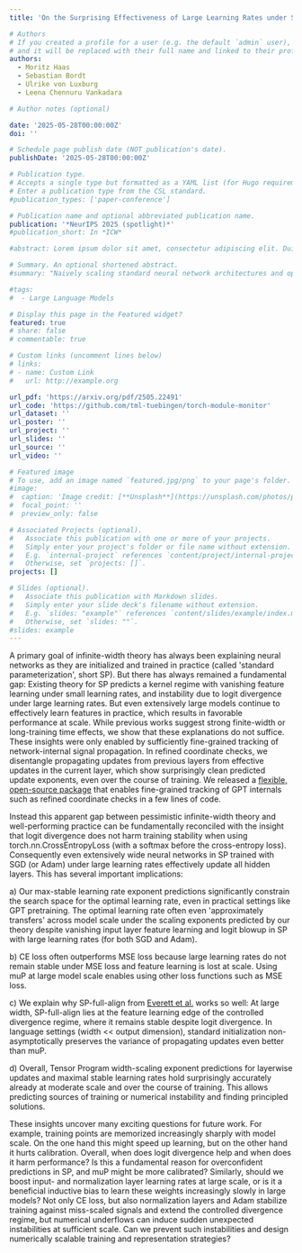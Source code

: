 ```yaml
---
title: 'On the Surprising Effectiveness of Large Learning Rates under Standard Width Scaling'

# Authors
# If you created a profile for a user (e.g. the default `admin` user), write the username (folder name) here
# and it will be replaced with their full name and linked to their profile.
authors:
  - Moritz Haas
  - Sebastian Bordt
  - Ulrike von Luxburg
  - Leena Chennuru Vankadara

# Author notes (optional)

date: '2025-05-28T00:00:00Z'
doi: ''

# Schedule page publish date (NOT publication's date).
publishDate: '2025-05-28T00:00:00Z'

# Publication type.
# Accepts a single type but formatted as a YAML list (for Hugo requirements).
# Enter a publication type from the CSL standard.
#publication_types: ['paper-conference']

# Publication name and optional abbreviated publication name.
publication: '*NeurIPS 2025 (spotlight)*'
#publication_short: In *ICW*

#abstract: Lorem ipsum dolor sit amet, consectetur adipiscing elit. Duis posuere tellus ac convallis placerat. Proin tincidunt magna sed ex sollicitudin condimentum. Sed ac faucibus dolor, scelerisque sollicitudin nisi. Cras purus urna, suscipit quis sapien eu, pulvinar tempor diam. Quisque risus orci, mollis id ante sit amet, gravida egestas nisl. Sed ac tempus magna. Proin in dui enim. Donec condimentum, sem id dapibus fringilla, tellus enim condimentum arcu, nec volutpat est felis vel metus. Vestibulum sit amet erat at nulla eleifend gravida.

# Summary. An optional shortened abstract.
#summary: "Naively scaling standard neural network architectures and optimization algorithms loses desirable properties such as feature learning in large models (see the Tensor Program series by Greg Yang et al.). We show the same for sharpness aware minimization (SAM) algorithms: There exists a unique nontrivial width-dependent and layerwise perturbation scaling for SAM that effectively perturbs all layers and provides in width-independent dynamics. A crucial practical benefit is transfer of optimal learning rate and perturbation radius jointly across model scales. In a second paper, we show that for the popular Mamba architecture, the maximal update parameterization and its related spectral scaling condition fail to induce the correct scaling properties, due to Mambas structured Hippo matrix and its selection mechanism. We derive the correct scaling using random matrix theory that necessarily goes beyond the Tensor Programs framework."

#tags:
#  - Large Language Models

# Display this page in the Featured widget?
featured: true
# share: false
# commentable: true

# Custom links (uncomment lines below)
# links:
# - name: Custom Link
#   url: http://example.org

url_pdf: 'https://arxiv.org/pdf/2505.22491'
url_code: 'https://github.com/tml-tuebingen/torch-module-monitor'
url_dataset: ''
url_poster: ''
url_project: ''
url_slides: ''
url_source: ''
url_video: ''

# Featured image
# To use, add an image named `featured.jpg/png` to your page's folder.
#image:
#  caption: 'Image credit: [**Unsplash**](https://unsplash.com/photos/pLCdAaMFLTE)'
#  focal_point: ''
#  preview_only: false

# Associated Projects (optional).
#   Associate this publication with one or more of your projects.
#   Simply enter your project's folder or file name without extension.
#   E.g. `internal-project` references `content/project/internal-project/index.md`.
#   Otherwise, set `projects: []`.
projects: []

# Slides (optional).
#   Associate this publication with Markdown slides.
#   Simply enter your slide deck's filename without extension.
#   E.g. `slides: "example"` references `content/slides/example/index.md`.
#   Otherwise, set `slides: ""`.
#slides: example
---
```


A primary goal of infinite-width theory has always been explaining neural networks as they are initialized and trained in practice (called 'standard parameterization', short SP). But there has always remained a fundamental gap: Existing theory for SP predicts a kernel regime with vanishing feature learning under small learning rates, and instability due to logit divergence under large learning rates. But even extensively large models continue to effectively learn features in practice, which results in favorable performance at scale. While previous works suggest strong finite-width or long-training time effects, we show that these explanations do not suffice. These insights were only enabled by sufficiently fine-grained tracking of network-internal signal propagation. In refined coordinate checks, we disentangle propagating updates from previous layers from effective updates in the current layer, which show surprisingly clean predicted update exponents, even over the course of training. We released a [flexible, open-source package](https://github.com/tml-tuebingen/torch-module-monitor) that enables fine-grained tracking of GPT internals such as refined coordinate checks in a few lines of code.

Instead this apparent gap between pessimistic infinite-width theory and well-performing practice can be fundamentally reconciled with the insight that logit divergence does not harm training stability when using torch.nn.CrossEntropyLoss (with a softmax before the cross-entropy loss). Consequently even extensively wide neural networks in SP trained with SGD (or Adam) under large learning rates effectively update all hidden layers. This has several important implications:

a) Our max-stable learning rate exponent predictions significantly constrain the search space for the optimal learning rate, even in practical settings like GPT pretraining. The optimal learning rate often even 'approximately transfers' across model scale under the scaling exponents predicted by our theory despite vanishing input layer feature learning and logit blowup in SP with large learning rates (for both SGD and Adam).

b) CE loss often outperforms MSE loss because large learning rates do not remain stable under MSE loss and feature learning is lost at scale. Using muP at large model scale enables using other loss functions such as MSE loss.

c) We explain why SP-full-align from [Everett et al.](https://arxiv.org/pdf/2407.05872) works so well: At large width, SP-full-align lies at the feature learning edge of the controlled divergence regime, where it remains stable despite logit divergence. In language settings (width << output dimension), standard initialization non-asymptotically preserves the variance of propagating updates even better than muP.

d) Overall, Tensor Program width-scaling exponent predictions for layerwise updates and maximal stable learning rates hold surprisingly accurately already at moderate scale and over the course of training. This allows predicting sources of training or numerical instability and finding principled solutions.

These insights uncover many exciting questions for future work. For example, training points are memorized increasingly sharply with model scale. On the one hand this might speed up learning, but on the other hand it hurts calibration. Overall, when does logit divergence help and when does it harm performance? Is this a fundamental reason for overconfident predictions in SP, and muP might be more calibrated? Similarly, should we boost input- and normalization layer learning rates at large scale, or is it a beneficial inductive bias to learn these weights increasingly slowly in large models? Not only CE loss, but also normalization layers and Adam stabilize training against miss-scaled signals and extend the controlled divergence regime, but numerical underflows can induce sudden unexpected instabilities at sufficient scale. Can we prevent such instabilities and design numerically scalable training and representation strategies?